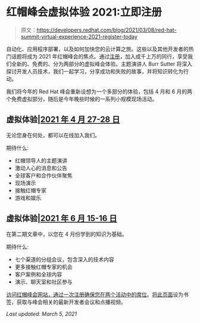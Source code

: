 # 红帽峰会虚拟体验 2021:立即注册

> 原文：<https://developers.redhat.com/blog/2021/03/08/red-hat-summit-virtual-experience-2021-register-today>

自动化、应用程序部署，以及如何加快您的云计算之旅。这些以及其他开发者的热门话题将成为 2021 年红帽峰会的焦点。通过[注册](https://reg.summit.redhat.com/flow/redhat/sum21/regGeneralAttendee/login?intcmp=7013a0000026UTXAA2)，加入成千上万的同行，享受我们全新的、免费的、分为两部分的虚拟峰会体验。主题演讲人 Burr Sutter 将深入探讨开发人员技术，我们一起学习，分享成功和失败的故事，并将知识转化为行动。

我们将今年的 Red Hat 峰会重新设想为一个多部分的体验，包括 4 月和 6 月的两个免费虚拟部分，随后是今年晚些时候的一系列小规模现场活动。

## 虚拟体验|[2021 年 4 月 27-28 日](https://www.addevent.com/event/gw5377211)

无论您身在何处，都可以在线加入我们。

期待什么:

*   红帽领导人的主题演讲
*   激动人心的消息和公告
*   全球客户和合作伙伴聚焦
*   现场演示
*   接触红帽专家
*   游戏和娱乐

## 虚拟体验|[2021 年 6 月 15-16 日](https://www.addevent.com/event/Kx5377253)

在第二期文章中，以您在 4 月份学到的知识为基础。

期待什么:

*   七个渠道的分组会议，包含深入的技术内容
*   更多接触红帽专家的机会
*   客户案例和全球内容
*   演示、聊天室和社区参与

[访问红帽峰会网站，通过一次注册确保您在两个活动中的席位](https://reg.summit.redhat.com/flow/redhat/sum21/regGeneralAttendee/login?intcmp=7013a0000026UTXAA2)。[将此页面](/summit)设为书签，获取与峰会相关的最新开发者会议和点播视频。

*Last updated: March 5, 2021*